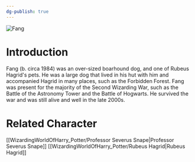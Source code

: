 ```yaml
---
dg-publish: true
---
```

![Fang](http://rxbg5ysja.bkt.gdipper.com/Fang.png)
# Introduction
Fang (b. circa 1984) was an over-sized boarhound dog, and one of Rubeus Hagrid's pets. He was a large dog that lived in his hut with him and accompanied Hagrid in many places, such as the Forbidden Forest. Fang was present for the majority of the Second Wizarding War, such as the Battle of the Astronomy Tower and the Battle of Hogwarts. He survived the war and was still alive and well in the late 2000s.

# Related Character
[[WizardingWorldOfHarry_Potter/Professor Severus Snape\|Professor Severus Snape]]
[[WizardingWorldOfHarry_Potter/Rubeus Hagrid\|Rubeus Hagrid]]
